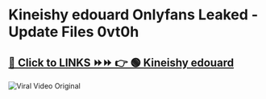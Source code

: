 
 # Kineishy edouard Onlyfans Leaked - Update Files 0vt0h

## <h2><a href="https://clipsfans.com/Kineishy_edouard&ref=git">🔗 Click to LINKS ⏩⏩ 👉 🟢 Kineishy edouard </a></h2>

<a href="https://clipsfans.com/Kineishy_edouard&ref=git" rel="nofollow" data-target="animated-image.originalLink"><img src="https://i.ibb.co.com/xMMVF88/686577567.gif" alt="Viral Video Original" style="max-width: 100%; display: inline-block;" data-target="animated-image.originalImage"></a>


